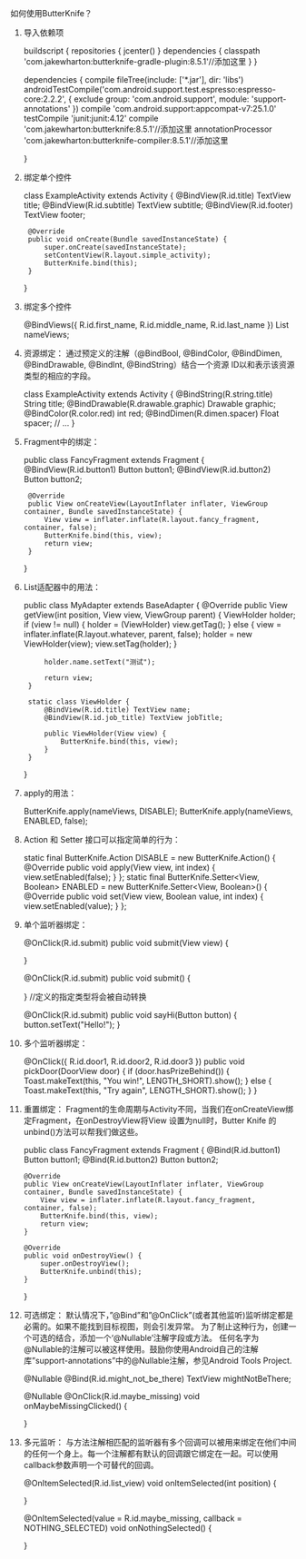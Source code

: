 如何使用ButterKnife？

1. 导入依赖项

    buildscript {
        repositories {
            jcenter()
        }
        dependencies {
            classpath 'com.jakewharton:butterknife-gradle-plugin:8.5.1'//添加这里
        }
    }

    dependencies {
        compile fileTree(include: ['*.jar'], dir: 'libs')
        androidTestCompile('com.android.support.test.espresso:espresso-core:2.2.2', {
            exclude group: 'com.android.support', module: 'support-annotations'
        })
        compile 'com.android.support:appcompat-v7:25.1.0'
        testCompile 'junit:junit:4.12'
        compile 'com.jakewharton:butterknife:8.5.1'//添加这里
        annotationProcessor 'com.jakewharton:butterknife-compiler:8.5.1'//添加这里

    }
2. 绑定单个控件

    class ExampleActivity extends Activity {
        @BindView(R.id.title) TextView title;
        @BindView(R.id.subtitle) TextView subtitle;
        @BindView(R.id.footer) TextView footer;

        @Override
        public void onCreate(Bundle savedInstanceState) {
            super.onCreate(savedInstanceState);
            setContentView(R.layout.simple_activity);
            ButterKnife.bind(this);
        }
    }
3. 绑定多个控件

    @BindViews({ R.id.first_name, R.id.middle_name, R.id.last_name })
    List<EditText> nameViews;
4. 资源绑定：
通过预定义的注解（@BindBool, @BindColor, @BindDimen, @BindDrawable, @BindInt, @BindString）结合一个资源 ID以和表示该资源类型的相应的字段。

    class ExampleActivity extends Activity {
        @BindString(R.string.title) String title;
        @BindDrawable(R.drawable.graphic) Drawable graphic;
        @BindColor(R.color.red) int red;
        @BindDimen(R.dimen.spacer) Float spacer;
        // ...
    }
5. Fragment中的绑定：

    public class FancyFragment extends Fragment {
        @BindView(R.id.button1) Button button1;
        @BindView(R.id.button2) Button button2;

        @Override
        public View onCreateView(LayoutInflater inflater, ViewGroup container, Bundle savedInstanceState) {
            View view = inflater.inflate(R.layout.fancy_fragment, container, false);
            ButterKnife.bind(this, view);
            return view;
        }
    }
6. List适配器中的用法：

    public class MyAdapter extends BaseAdapter {
        @Override
        public View getView(int position, View view, ViewGroup parent) {
            ViewHolder holder;
            if (view != null) {
                holder = (ViewHolder) view.getTag();
            } else {
                view = inflater.inflate(R.layout.whatever, parent, false);
                holder = new ViewHolder(view);
                view.setTag(holder);
            }

            holder.name.setText("测试");

            return view;
        }

        static class ViewHolder {
            @BindView(R.id.title) TextView name;
            @BindView(R.id.job_title) TextView jobTitle;

            public ViewHolder(View view) {
                ButterKnife.bind(this, view);
            }
        }
    }
7. apply的用法：

    ButterKnife.apply(nameViews, DISABLE);
    ButterKnife.apply(nameViews, ENABLED, false);
8. Action 和 Setter 接口可以指定简单的行为：

    static final ButterKnife.Action<View> DISABLE = new ButterKnife.Action<View>() {
        @Override
        public void apply(View view, int index) {
            view.setEnabled(false);
        }
    };
    static final ButterKnife.Setter<View, Boolean> ENABLED = new ButterKnife.Setter<View, Boolean>() {
        @Override
        public void set(View view, Boolean value, int index) {
            view.setEnabled(value);
        }
    };
9. 单个监听器绑定：

    @OnClick(R.id.submit)
    public void submit(View view) {

    }

    @OnClick(R.id.submit)
    public void submit() {

    }
    //定义的指定类型将会被自动转换

    @OnClick(R.id.submit)
    public void sayHi(Button button) {
        button.setText("Hello!");
    }
10. 多个监听器绑定：

    @OnClick({ R.id.door1, R.id.door2, R.id.door3 })
    public void pickDoor(DoorView door) {
        if (door.hasPrizeBehind()) {
            Toast.makeText(this, "You win!", LENGTH_SHORT).show();
        } else {
            Toast.makeText(this, "Try again", LENGTH_SHORT).show();
        }
    }
11. 重置绑定：
Fragment的生命周期与Activity不同，当我们在onCreateView绑定Fragment，在onDestroyView将View 设置为null时，Butter Knife 的 unbind()方法可以帮我们做这些。

    public class FancyFragment extends Fragment {
        @Bind(R.id.button1) Button button1;
        @Bind(R.id.button2) Button button2;

        @Override
        public View onCreateView(LayoutInflater inflater, ViewGroup container, Bundle savedInstanceState) {
            View view = inflater.inflate(R.layout.fancy_fragment, container, false);
            ButterKnife.bind(this, view);
            return view;
        }

        @Override
        public void onDestroyView() {
            super.onDestroyView();
            ButterKnife.unbind(this);
        }
    }
12. 可选绑定：
默认情况下，”@Bind”和”@OnClick”(或者其他监听)监听绑定都是必需的。如果不能找到目标视图，则会引发异常。
为了制止这种行为，创建一个可选的结合，添加一个‘@Nullable’注解字段或方法。
任何名字为@Nullable的注解可以被这样使用。鼓励你使用Android自己的注解库”support-annotations”中的@Nullable注解，参见Android Tools Project.

    @Nullable
    @Bind(R.id.might_not_be_there) TextView mightNotBeThere;

    @Nullable
    @OnClick(R.id.maybe_missing) void onMaybeMissingClicked() {

    }
13. 多元监听：
与方法注解相匹配的监听器有多个回调可以被用来绑定在他们中间的任何一个身上。每一个注解都有默认的回调跟它绑定在一起。可以使用callback参数声明一个可替代的回调。

    @OnItemSelected(R.id.list_view)
    void onItemSelected(int position) {

    }

    @OnItemSelected(value = R.id.maybe_missing, callback = NOTHING_SELECTED)
    void onNothingSelected() {

    }